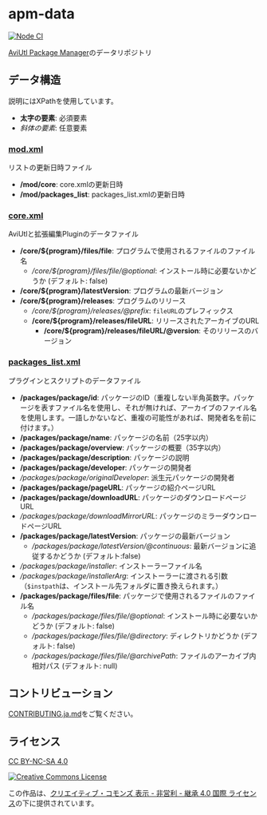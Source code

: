 # apm-data

[![Node CI](https://github.com/hal-shu-sato/apm-data/actions/workflows/nodejs.yml/badge.svg)](https://github.com/hal-shu-sato/apm-data/actions/workflows/nodejs.yml)

[AviUtl Package Manager](https://github.com/hal-shu-sato/apm)のデータリポジトリ

## データ構造

説明にはXPathを使用しています。

- **太字の要素**: 必須要素
- _斜体の要素_: 任意要素

### [mod.xml](./data/mod.xml)

リストの更新日時ファイル

- **/mod/core**: core.xmlの更新日時
- **/mod/packages_list**: packages_list.xmlの更新日時

### [core.xml](./data/core.xml)

AviUtlと拡張編集Pluginのデータファイル

- **/core/${program}/files/file**: プログラムで使用されるファイルのファイル名
  - _/core/${program}/files/file/@optional_: インストール時に必要ないかどうか (デフォルト: false)
- **/core/${program}/latestVersion**: プログラムの最新バージョン
- **/core/${program}/releases**: プログラムのリリース
  - _/core/${program}/releases/@prefix_: `fileURL`のプレフィックス
  - **/core/${program}/releases/fileURL**: リリースされたアーカイブのURL
    - **/core/${program}/releases/fileURL/@version**: そのリリースのバージョン

### [packages_list.xml](./data/packages_list.xml)

プラグインとスクリプトのデータファイル

- **/packages/package/id**: パッケージのID（重複しない半角英数字。パッケージを表すファイル名を使用し、それが無ければ、アーカイブのファイル名を使用します。一語しかないなど、重複の可能性があれば、開発者名を前に付けます。）
- **/packages/package/name**: パッケージの名前（25字以内）
- **/packages/package/overview**: パッケージの概要（35字以内）
- **/packages/package/description**: パッケージの説明
- **/packages/package/developer**: パッケージの開発者
- _/packages/package/originalDeveloper_: 派生元パッケージの開発者
- **/packages/package/pageURL**: パッケージの紹介ページURL
- **/packages/package/downloadURL**: パッケージのダウンロードページURL
- _/packages/package/downloadMirrorURL_: パッケージのミラーダウンロードページURL
- **/packages/package/latestVersion**: パッケージの最新バージョン
  - _/packages/package/latestVersion/@continuous_: 最新バージョンに追従するかどうか (デフォルト:false)
- _/packages/package/installer_: インストーラーファイル名
- _/packages/package/installerArg_: インストーラーに渡される引数（`$instpath`は、インストール先フォルダに置き換えられます。）
- **/packages/package/files/file**: パッケージで使用されるファイルのファイル名
  - _/packages/package/files/file/@optional_: インストール時に必要ないかどうか (デフォルト: false)
  - _/packages/package/files/file/@directory_: ディレクトリかどうか (デフォルト: false)
  - _/packages/package/files/file/@archivePath_: ファイルのアーカイブ内相対パス (デフォルト: null)

## コントリビューション

[CONTRIBUTING.ja.md](./CONTRIBUTING.ja.md)をご覧ください。

## ライセンス

[CC BY-NC-SA 4.0](./LICENSE)

[![Creative Commons License](https://i.creativecommons.org/l/by-nc-sa/4.0/88x31.png)
](https://creativecommons.org/licenses/by-nc-sa/4.0/)

この作品は、[クリエイティブ・コモンズ 表示 - 非営利 - 継承 4.0 国際 ライセンス](https://creativecommons.org/licenses/by-nc-sa/4.0/)の下に提供されています。
